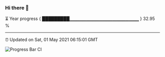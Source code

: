 ### Hi there 👋

⏳ Year progress { █████████▁▁▁▁▁▁▁▁▁▁▁▁▁▁▁▁▁▁▁▁▁ } 32.95 %

---

⏰ Updated on Sat, 01 May 2021 06:15:01 GMT

![Progress Bar CI](https://github.com/liununu/liununu/workflows/Progress%20Bar%20CI/badge.svg)
